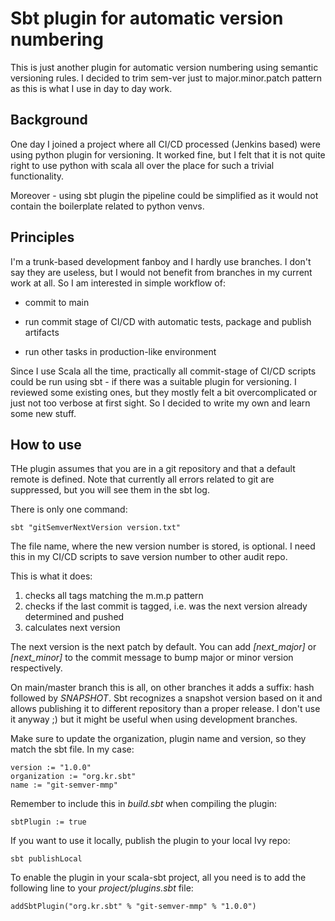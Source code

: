 # Sbt plugin for automatic version numbering #

This is just another plugin for automatic version numbering using semantic versioning rules. 
I decided to trim sem-ver just to major.minor.patch pattern as this is what I use in day to day work.

## Background ##

One day I joined a project where all CI/CD processed (Jenkins based) were using python plugin for versioning. 
It worked fine, but I felt that it is not quite right to use python with scala all over the place for such a trivial functionality.

Moreover - using sbt plugin the pipeline could be simplified as it would not contain the boilerplate related to python venvs.

## Principles ##

I'm a trunk-based development fanboy and I hardly use branches. 
I don't say they are useless, but I would not benefit from branches in my current work at all. 
So I am interested in simple workflow of:

* commit to main

* run commit stage of CI/CD with automatic tests, package and publish artifacts

* run other tasks in production-like environment

Since I use Scala all the time, practically all commit-stage of CI/CD scripts could be run 
using sbt - if there was a suitable plugin for versioning. I reviewed some existing ones, 
but they mostly felt a bit overcomplicated or just not too verbose at first sight. 
So I decided to write my own and learn some new stuff.

## How to use ##

THe plugin assumes that you are in a git repository and that a default remote is defined. 
Note that currently all errors related to git are suppressed, but you will see them in the sbt log.

There is only one command: 

    sbt "gitSemverNextVersion version.txt"

The file name, where the new version number is stored, is optional. 
I need this in my CI/CD scripts to save version number to other audit repo.

This is what it does:

1. checks all tags matching the m.m.p pattern
2. checks if the last commit is tagged, i.e. was the next version already determined and pushed
3. calculates next version

The next version is the next patch by default. You can add _[next_major]_  or  _[next_minor]_ 
to the commit message to bump major or minor version respectively.

On main/master branch this is all, on other branches it adds a suffix: hash followed by _SNAPSHOT_. 
Sbt recognizes a snapshot version based on it and allows publishing it to different repository than a proper release. 
I don't use it anyway ;) but it might be useful when using development branches.

Make sure to update the organization, plugin name and version, so they match the sbt file. In my case:

    version := "1.0.0"
    organization := "org.kr.sbt"
    name := "git-semver-mmp"
	
Remember to include this in _build.sbt_ when compiling the plugin:

    sbtPlugin := true

If you want to use it locally, publish the plugin to your local Ivy repo:

    sbt publishLocal
	
To enable the plugin in your scala-sbt project, all you need is to add the following line to your _project/plugins.sbt_ file:

    addSbtPlugin("org.kr.sbt" % "git-semver-mmp" % "1.0.0")
	
